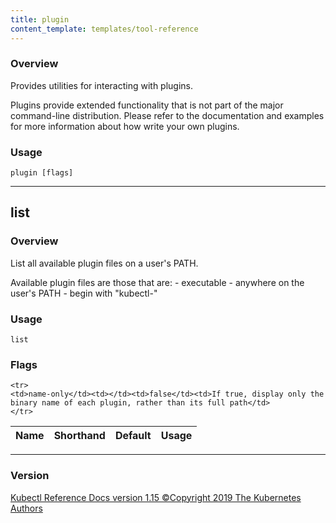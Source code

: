 ```yaml
---
title: plugin
content_template: templates/tool-reference
---
```


### Overview
Provides utilities for interacting with plugins.

 Plugins provide extended functionality that is not part of the major command-line distribution. Please refer to the documentation and examples for more information about how write your own plugins.

### Usage

`plugin [flags]`






<hr>

## list


### Overview
List all available plugin files on a user's PATH.

 Available plugin files are those that are: - executable - anywhere on the user's PATH - begin with "kubectl-"

### Usage

`list`




### Flags

<div class="table-responsive kubectl-flags-table"><table class="table table-bordered">
<thead class="thead-light">
<tr>
            <th>Name</th>
            <th>Shorthand</th>
            <th>Default</th>
            <th>Usage</th>
        </tr>
    </thead>
    <tbody>
    
    <tr>
    <td>name-only</td><td></td><td>false</td><td>If true, display only the binary name of each plugin, rather than its full path</td>
    </tr>
</tbody>
</table></div>




<hr>


### Version
<div class="kubectl-reference-copyright">

<a href="https://github.com/kubernetes/kubernetes">Kubectl Reference Docs version 1.15 &#xa9;Copyright 2019 The Kubernetes Authors</a>
</div>

